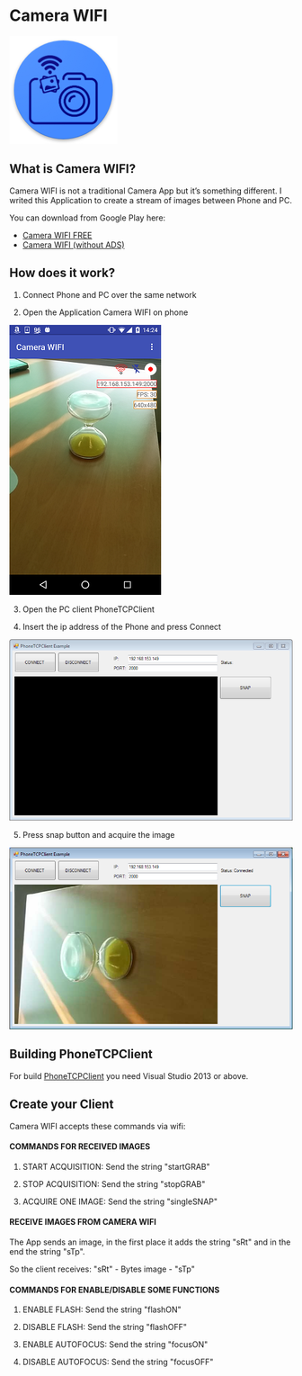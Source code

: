 # Camera WIFI

![](Resources/ic_launcher.png)


## What is Camera WIFI?

Camera WIFI is not a traditional Camera App but it’s something different.
I writed this Application to create a stream of images between Phone and PC.

You can download from Google Play here:
* [Camera WIFI FREE](https://play.google.com/store/apps/details?id=com.edodm85.cameratcp.free)
* [Camera WIFI (without ADS)](https://play.google.com/store/apps/details?id=com.edodm85.cameratcp.paid)

## How does it work?

1. Connect Phone and PC over the same network

2. Open the Application Camera WIFI on phone

![](Resources/Screen1%20CameraWIFI.png)

3. Open the PC client PhoneTCPClient

4. Insert the ip address of the Phone and press Connect

![](Resources/Screen3%20PhoneTCPClient.PNG)

5. Press snap button and acquire the image

![](Resources/Screen4%20PhoneTCPClient.PNG)


## Building PhoneTCPClient

For build [PhoneTCPClient](https://github.com/edodm85/CameraWIFI/tree/master/PhoneTCPClient%20Source%20Code) you need Visual Studio 2013 or above.


## Create your Client

Camera WIFI accepts these commands via wifi:

#### COMMANDS FOR RECEIVED IMAGES

1. START ACQUISITION: Send the string "startGRAB"

2. STOP ACQUISITION: Send the string "stopGRAB"

3. ACQUIRE ONE IMAGE: Send the string "singleSNAP"

#### RECEIVE IMAGES FROM CAMERA WIFI

The App sends an image, in the first place it adds the string "sRt" and in the end the string "sTp".

So the client receives: "sRt" - Bytes image - "sTp"


#### COMMANDS FOR ENABLE/DISABLE SOME FUNCTIONS

1. ENABLE FLASH: Send the string "flashON"

2. DISABLE FLASH: Send the string "flashOFF"
          
3. ENABLE AUTOFOCUS: Send the string "focusON"

4. DISABLE AUTOFOCUS: Send the string "focusOFF"  
